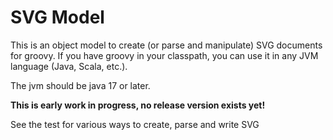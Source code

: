 # SVG Model

This is an object model to create (or parse and manipulate) SVG documents for groovy.
If you have groovy in your classpath, you can use it in any JVM language (Java, Scala, etc.).

The jvm should be java 17 or later.

__This is early work in progress, no release version exists yet!__

See the test for various ways to create, parse and write SVG